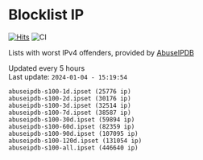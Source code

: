 # Blocklist IP

[![Hits](https://hits.seeyoufarm.com/api/count/incr/badge.svg?url=https%3A%2F%2Fgithub.com%2Fborestad%2Fblocklist-ip%2F&count_bg=%2379C83D&title_bg=%23555555&icon=&icon_color=%23E7E7E7&title=hits&edge_flat=false)](https://hits.seeyoufarm.com)  ![CI](https://img.shields.io/github/workflow/status/borestad/blocklist-ip/CI?style=flat-square)

Lists with worst IPv4 offenders, provided by [AbuseIPDB](https://www.abuseipdb.com/)

<!-- FOOTER-PLACEHOLDER -->
Updated every 5 hours<br>
Last update: `2024-01-04 - 15:19:54`
```
abuseipdb-s100-1d.ipset (25776 ip)
abuseipdb-s100-2d.ipset (30176 ip)
abuseipdb-s100-3d.ipset (32514 ip)
abuseipdb-s100-7d.ipset (38587 ip)
abuseipdb-s100-30d.ipset (59894 ip)
abuseipdb-s100-60d.ipset (82359 ip)
abuseipdb-s100-90d.ipset (107095 ip)
abuseipdb-s100-120d.ipset (131054 ip)
abuseipdb-s100-all.ipset (446640 ip)
```

